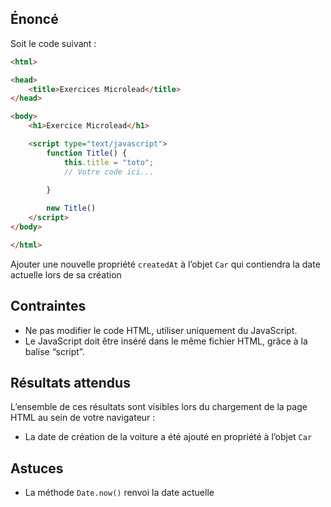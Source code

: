## Énoncé

Soit le code suivant :

```html
<html>

<head>
    <title>Exercices Microlead</title>
</head>

<body>
    <h1>Exercice Microlead</h1>

    <script type="text/javascript">
        function Title() {
            this.title = "toto"; 
            // Votre code ici...
            
        }

        new Title()
    </script>
</body>

</html>
```

Ajouter une nouvelle propriété ```createdAt``` à l’objet ```Car``` qui contiendra la date actuelle lors de sa création

## Contraintes

- Ne pas modifier le code HTML, utiliser uniquement du JavaScript.
- Le JavaScript doit être inséré dans le même fichier HTML, grâce à la balise “script”.

## Résultats attendus

L’ensemble de ces résultats sont visibles lors du chargement de la page HTML au sein de votre navigateur :

- La date de création de la voiture a été ajouté  en propriété à l’objet ```Car```

## Astuces

- La méthode ```Date.now()``` renvoi la date actuelle